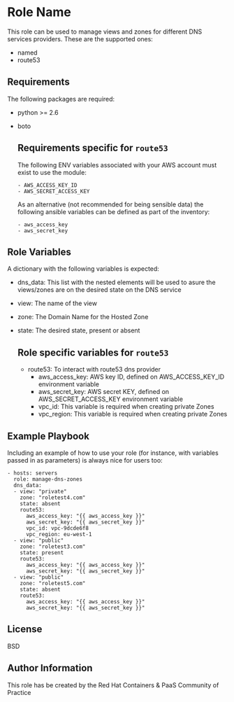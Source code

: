 Role Name
=========

This role can be used to manage views and zones for different DNS services providers. These are the supported ones:

  - named
  - route53


Requirements
------------

The following packages are required:

  - python >= 2.6
  - boto

    Requirements specific for **`route53`**
    ---------------------------------------

      The following ENV variables associated with your AWS account must exist to use the module:

        - AWS_ACCESS_KEY_ID
        - AWS_SECRET_ACCESS_KEY

      As an alternative (not recommended for being sensible data) the following ansible variables can be defined as part of the inventory:

        - aws_access_key
        - aws_secret_key

Role Variables
--------------

A dictionary with the following variables is expected:

  - dns_data: This list with the nested elements will be used to asure the views/zones are on the desired state on the DNS service
  - view: The name of the view
  - zone: The Domain Name for the Hosted Zone
  - state: The desired state, present or absent

    Role specific variables for **`route53`**
    -----------------------------------------
    - route53: To interact with route53 dns provider
      - aws_access_key: AWS key ID, defined on AWS_ACCESS_KEY_ID environment variable
      - aws_secret_key: AWS secret KEY, defined on AWS_SECRET_ACCESS_KEY environment variable
      - vpc_id: This variable is required when creating private Zones
      - vpc_region: This variable is required when creating private Zones





Example Playbook
----------------

Including an example of how to use your role (for instance, with variables passed in as parameters) is always nice for users too:

    - hosts: servers
      role: manage-dns-zones
      dns_data:
      - view: "private"
        zone: "roletest4.com"
        state: absent
        route53:
          aws_access_key: "{{ aws_access_key }}"
          aws_secret_key: "{{ aws_secret_key }}"
          vpc_id: vpc-9dcde6f8
          vpc_region: eu-west-1
      - view: "public"
        zone: "roletest3.com"
        state: present
        route53:
          aws_access_key: "{{ aws_access_key }}"
          aws_secret_key: "{{ aws_secret_key }}"
      - view: "public"
        zone: "roletest5.com"
        state: absent
        route53:
          aws_access_key: "{{ aws_access_key }}"
          aws_secret_key: "{{ aws_secret_key }}"

License
-------

BSD

Author Information
------------------

This role has be created by the Red Hat Containers & PaaS Community of Practice